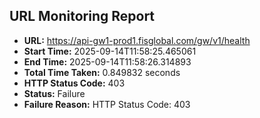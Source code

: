 ## URL Monitoring Report

- **URL:** https://api-gw1-prod1.fisglobal.com/gw/v1/health
- **Start Time:** 2025-09-14T11:58:25.465061
- **End Time:** 2025-09-14T11:58:26.314893
- **Total Time Taken:** 0.849832 seconds
- **HTTP Status Code:** 403
- **Status:** Failure
- **Failure Reason:** HTTP Status Code: 403
